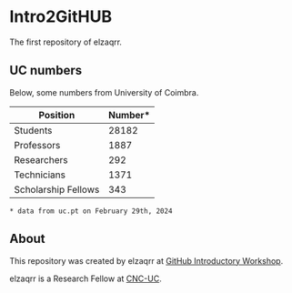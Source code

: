 # Intro2GitHUB
The first repository of elzaqrr.

## UC numbers

Below, some numbers from University of Coimbra.

| Position | Number* | 
| --- | --- |
| Students | 28182 |
| Professors | 1887 |
| Researchers | 292 |
| Technicians | 1371 |
| Scholarship Fellows | 343 |

```
* data from uc.pt on February 29th, 2024
```

## About
This repository was created by elzaqrr at [GitHub Introductory Workshop](https://omarcostahamido.github.io/IntroToGithub/).

elzaqrr is a Research Fellow at [CNC-UC](https://cnc.uc.pt/en).
